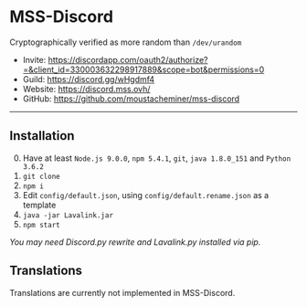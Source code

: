# MSS-Discord
Cryptographically verified as more random than `/dev/urandom`

- Invite: https://discordapp.com/oauth2/authorize?=&client_id=330003632298917889&scope=bot&permissions=0
- Guild: https://discord.gg/wHgdmf4
- Website: https://discord.mss.ovh/
- GitHub: https://github.com/moustacheminer/mss-discord

---

## Installation

0. Have at least `Node.js 9.0.0`, `npm 5.4.1`, `git`, `java 1.8.0_151` and `Python 3.6.2`
0. `git clone`
0. `npm i`
0. Edit `config/default.json`, using `config/default.rename.json` as a template
0. `java -jar Lavalink.jar`
0. `npm start`

_You may need Discord.py rewrite and Lavalink.py installed via pip._

## Translations

Translations are currently not implemented in MSS-Discord.
